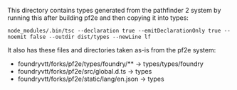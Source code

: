 This directory contains types generated from the pathfinder 2 system by running this after building pf2e and then copying it into types:

```
node_modules/.bin/tsc --declaration true --emitDeclarationOnly true --noemit false --outdir dist/types --newLine lf 
```

It also has these files and directories taken as-is from the pf2e system:
* foundryvtt/forks/pf2e/types/foundry/** -> types/types/foundry
* foundryvtt/forks/pf2e/src/global.d.ts -> types
* foundryvtt/forks/pf2e/static/lang/en.json -> types
